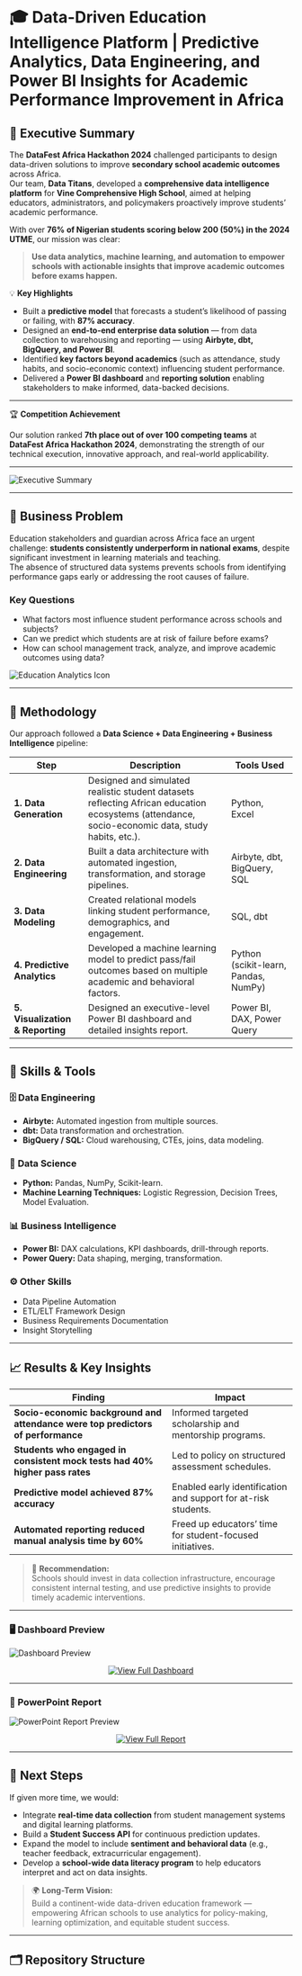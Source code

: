 # 🎓 **Data-Driven Education Intelligence Platform | Predictive Analytics, Data Engineering, and Power BI Insights for Academic Performance Improvement in Africa**

## 🚀 Executive Summary  

The **DataFest Africa Hackathon 2024** challenged participants to design data-driven solutions to improve **secondary school academic outcomes** across Africa.  
Our team, **Data Titans**, developed a **comprehensive data intelligence platform** for **Vine Comprehensive High School**, aimed at helping educators, administrators, and policymakers proactively improve students’ academic performance.  

With over **76% of Nigerian students scoring below 200 (50%) in the 2024 UTME**, our mission was clear:  
> **Use data analytics, machine learning, and automation to empower schools with actionable insights that improve academic outcomes before exams happen.**

💡 **Key Highlights**
- Built a **predictive model** that forecasts a student’s likelihood of passing or failing, with **87% accuracy**.  
- Designed an **end-to-end enterprise data solution** — from data collection to warehousing and reporting — using **Airbyte, dbt, BigQuery, and Power BI**.  
- Identified **key factors beyond academics** (such as attendance, study habits, and socio-economic context) influencing student performance.  
- Delivered a **Power BI dashboard** and **reporting solution** enabling stakeholders to make informed, data-backed decisions.  

---

🏆 **Competition Achievement**

Our solution ranked **7th place out of over 100 competing teams** at **DataFest Africa Hackathon 2024**, demonstrating the strength of our technical execution, innovative approach, and real-world applicability.

---

![Executive Summary](./images/Executive%20Summary.png)

---

## 🧩 Business Problem  

Education stakeholders and guardian across Africa face an urgent challenge: **students consistently underperform in national exams**, despite significant investment in learning materials and teaching.  
The absence of structured data systems prevents schools from identifying performance gaps early or addressing the root causes of failure.

### Key Questions
- What factors most influence student performance across schools and subjects?  
- Can we predict which students are at risk of failure before exams?  
- How can school management track, analyze, and improve academic outcomes using data?  

![Education Analytics Icon](https://cdn-icons-png.flaticon.com/512/3063/3063821.png)

---

## 🧠 Methodology  

Our approach followed a **Data Science + Data Engineering + Business Intelligence** pipeline:

| Step | Description | Tools Used |
|------|--------------|------------|
| **1. Data Generation** | Designed and simulated realistic student datasets reflecting African education ecosystems (attendance, socio-economic data, study habits, etc.). | Python, Excel |
| **2. Data Engineering** | Built a data architecture with automated ingestion, transformation, and storage pipelines. | Airbyte, dbt, BigQuery, SQL |
| **3. Data Modeling** | Created relational models linking student performance, demographics, and engagement. | SQL, dbt |
| **4. Predictive Analytics** | Developed a machine learning model to predict pass/fail outcomes based on multiple academic and behavioral factors. | Python (scikit-learn, Pandas, NumPy) |
| **5. Visualization & Reporting** | Designed an executive-level Power BI dashboard and detailed insights report. | Power BI, DAX, Power Query |

---

## 🧰 Skills & Tools  

### 🗄️ **Data Engineering**
- **Airbyte:** Automated ingestion from multiple sources.  
- **dbt:** Data transformation and orchestration.  
- **BigQuery / SQL:** Cloud warehousing, CTEs, joins, data modeling.  

### 🤖 **Data Science**
- **Python:** Pandas, NumPy, Scikit-learn.  
- **Machine Learning Techniques:** Logistic Regression, Decision Trees, Model Evaluation.  

### 📊 **Business Intelligence**
- **Power BI:** DAX calculations, KPI dashboards, drill-through reports.  
- **Power Query:** Data shaping, merging, transformation.  

### ⚙️ **Other Skills**
- Data Pipeline Automation  
- ETL/ELT Framework Design  
- Business Requirements Documentation  
- Insight Storytelling  

---

## 📈 Results & Key Insights  

| Finding | Impact |
|----------|---------|
| **Socio-economic background and attendance were top predictors of performance** | Informed targeted scholarship and mentorship programs. |
| **Students who engaged in consistent mock tests had 40% higher pass rates** | Led to policy on structured assessment schedules. |
| **Predictive model achieved 87% accuracy** | Enabled early identification and support for at-risk students. |
| **Automated reporting reduced manual analysis time by 60%** | Freed up educators’ time for student-focused initiatives. |

> 🎯 **Recommendation:**  
> Schools should invest in data collection infrastructure, encourage consistent internal testing, and use predictive insights to provide timely academic interventions.  

---

### 🖥️ Dashboard Preview  

![Dashboard Preview](./images/DataFest%20Dashboard.png)

<p align="center">
  <a href="./DataFest%20Project%20Dashboard.pdf" target="_blank">
    <img src="https://img.shields.io/badge/View_Full_Dashboard-PDF-orange?style=for-the-badge&logo=adobeacrobatreader" alt="View Full Dashboard">
  </a>
</p>

---

### 📑 PowerPoint Report  

![PowerPoint Report Preview](./images/DataFest%20Report.png)

<p align="center">
  <a href="./Insights%20Report/DataFest%20Report.pptx" target="_blank">
    <img src="https://img.shields.io/badge/View_Full_Report-PowerPoint-blue?style=for-the-badge&logo=microsoftpowerpoint" alt="View Full Report">
  </a>
</p>

---

## 🔮 Next Steps  

If given more time, we would:  
- Integrate **real-time data collection** from student management systems and digital learning platforms.  
- Build a **Student Success API** for continuous prediction updates.  
- Expand the model to include **sentiment and behavioral data** (e.g., teacher feedback, extracurricular engagement).  
- Develop a **school-wide data literacy program** to help educators interpret and act on data insights.  

> 🌍 **Long-Term Vision:**  
> Build a continent-wide data-driven education framework — empowering African schools to use analytics for policy-making, learning optimization, and equitable student success.

---

## 🗂️ Repository Structure  

